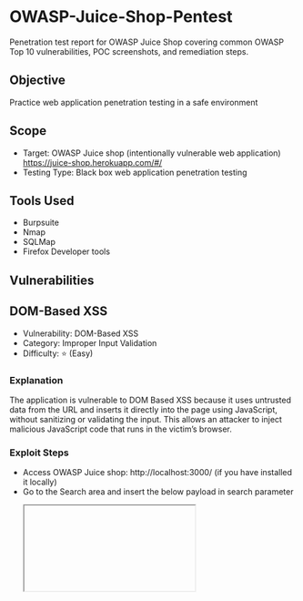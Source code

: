 # OWASP-Juice-Shop-Pentest
Penetration test report for OWASP Juice Shop covering common OWASP Top 10 vulnerabilities, POC screenshots, and remediation steps.

## Objective
Practice web application penetration testing in a safe environment

## Scope
- Target: OWASP Juice shop (intentionally vulnerable web application)
https://juice-shop.herokuapp.com/#/
- Testing Type: Black box web application penetration testing
  
## Tools Used
- Burpsuite
- Nmap
- SQLMap
- Firefox Developer tools

## Vulnerabilities

## DOM-Based XSS
- Vulnerability: DOM-Based XSS
- Category: Improper Input Validation
- Difficulty: ⭐ (Easy)

### Explanation
The application is vulnerable to DOM Based XSS because it uses untrusted data from the URL and inserts it directly into the page using JavaScript, without sanitizing or validating the input.
This allows an attacker to inject malicious JavaScript code that runs in the victim’s browser.
###  Exploit Steps
- Access OWASP Juice shop: http://localhost:3000/ (if you have installed it locally)
- Go to the Search area and insert the below payload in search parameter
  <pre><iframe src="javascript:alert(`xss`)"></pre>
- After Inserting this payload as we press Enter our challenge gets completed and a alert box comes on screen with xss written on it.
### POC

<img width="980" height="394" alt="DOM-based XSS" src="https://github.com/user-attachments/assets/211bc256-fd5f-4fcf-baaf-93b2d1f76b0b" />

### Remediations
- Avoid using these when inserting untrusted input into the DOM:
`innerHTML, outerHTML, document.write, eval, setTimeout()` / `setInterval()` with strings, `Element.setAttribute()` with dynamic values like `src`, `href`, etc
Use safer alternatives: Use textContent or innerText to insert plain text safely
- Validate the input: Only allow expected input (like letters, numbers, etc.). Block special characters if not needed.
- Encode data before inserting it: Convert <, >, ', " to safe characters so they don’t run as code.
- Use a Content Security Policy (CSP)

## Missing Encoding
- Vulnerability: Missing URL Encoding
- Category: Improper Input Validation
- Difficulty: ⭐ (Easy)

### Goal
Retrieve and view the photo of Bjoern's cat in "melee combat-mode" on the Photo Wall page.
### What is the vulnerability?
The app fails to properly encode special characters in image file names (like # or emoji). As a result:
The browser misinterprets part of the filename.
The image fails to load.
This is an example of "Missing Encoding" — where user input (like filenames or URLs) is not correctly encoded before use.
### Exploit Steps
- Go to the Photo Wall page.
- You’ll notice that one image is broken (it doesn’t load).
- Open DevTools (F12) → Go to the Network or Elements tab.
- Inspect the image tag (src="assets/public/images/uploads/ᓚᘏᗢ-#zatschi-#whoneedsfourlegs-1572600969477.jpg") of the broken image.
- The file name contains special characters, like #
- URLs cannot contain raw # characters, as # is used to indicate a fragment identifier in URLs.
- Use a URL encoder tool (https://meyerweb.com/eric/tools/dencoder/) to encode special characters.
- '#' become %23
- Replace the image tag manually with the encoded version (src="assets/public/images/uploads/ᓚᘏᗢ-%23zatschi-%23whoneedsfourlegs-1572600969477.jpg")
- Press Enter or paste it into the browser.
- The cat photo now loads successfully.
### POC
<img width="810" height="212" alt="missing encoding 2" src="https://github.com/user-attachments/assets/8587ae7b-6183-445a-af52-cfdc47c81f13" />


<img width="802" height="172" alt="missing encoding3" src="https://github.com/user-attachments/assets/123e86fe-96a3-4c6c-b710-9cc03893bb18" />


<img width="955" height="82" alt="missing encoding solved" src="https://github.com/user-attachments/assets/aa840e1f-9808-4ca2-a3bc-d5f8040b2bfc" />

### Root Cause
- The image URL was not encoded properly, so the browser couldn’t interpret the file path.
- This is a classic case of improper input handling: not encoding special characters before using them in URLs or file paths.
### Remediations
- Always encode special characters (#, &, ?, emoji, etc.) in URLs 
- Use `encodeURIComponent()` in JavaScript.

## 1.SQL Injection Login Bypass
### Explanation
The application is vulnerable to SQL Injection (OWASP Top 10: A03 - Injection). User input is inserted directly into an SQL query without proper validation or escaping. This allows an attacker to modify the query logic by injecting SQL code. In this case, using ' OR 1=1; in the username field makes the condition always true, causing the database to return the first user (usually the administrator), allowing unauthorized login regardless of the password entered.

### Exploit Steps
- Navigate to the login page of juice shop, https://juice-shop.herokuapp.com/#/login
  I tested the login form with the following credentials:
  **Username**: admin'or1=1;
  **Password**: enter any random values
I was successfully logged in as the **admin user** (admin@juice-sh.op), without needing to know the emai and password.
This is a classic **SQL Injection** vulnerability. The injected input modified the SQL query behind the login form to:

### POC
<img width="1004" height="407" alt="SQLI" src="https://github.com/user-attachments/assets/299095fa-a1ef-49a0-8088-c1c4833b3802" />

<img width="1004" height="396" alt="SQLI2" src="https://github.com/user-attachments/assets/cf76954a-8d1d-4236-9310-d59b3c0c5320" />

### Security Impact

- Full admin access without authentication
- Bypass of authorization controls
- High risk if in production: could lead to full data exposure or manipulation
### OWASP Mapping
- A01:2021 – Broken Access Control
- A03:2021 – Injection
### Remediations
- Use parameterized queries
- Use an ORM or query builder: Tools like Sequelize, Hibernate, or Entity Framework automatically protect against SQL injection.
- Validate all user input
- Don’t show detailed error messages
## 1. Accessing Hidden Files via robots.txt and Null Byte Injection in Juice Shop
### Explanation
robots.txt Discovery
While exploring the application, accessed the /robots.txt file: https://juice-shop.herokuapp.com/robots.txt
and saw:
<pre>User-agent: *
Disallow: /ftp</pre>
This told us that the /ftp directory is intentionally hidden from web crawlers.
#### Exploring /ftp
Since /ftp was disallowed, it hinted that there might be something interesting there.
<pre>https://juice-shop.herokuapp.com/ftp</pre>
showed a list of files, including acquisitions.md,eastere.gg,announcement_encrypted.md, legal.md, etc
#### Access restriction on eastere.gg
Attempting to access the file directly:
<pre>https://juice-shop.herokuapp.com/ftp/eastere.gg</pre>
resulted in a 403 Forbidden error with the message:
<pre>Only .md and .pdf files are allowed!</pre>
The application had a security filter restricting access to files by extension, allowing only .md and .pdf files.
#### Bypassing with Null Byte Injection
Using Null Byte Injection — a technique where a special %00 (null byte) character is inserted in the filename, allows bypassing the file extension check.
We accessed:
<pre>https://juice-shop.herokuapp.com/ftp/eastere.gg%2500.md</pre>
where %2500 is the URL-encoded form of %00 (null byte).
This tricks the filter into thinking the filename ends with .md, passing the check, but the system reads it as eastere.gg.

Congratulations, you found the easter egg!
The real easter egg can be found here:
L2d1ci9xcmlmL25lci9mYi9zaGFhbC9ndXJsL3V2cS9uYS9ybmZncmUvcnR0L2p2Z3V2YS9ndXIvcm5mZ3JlL3J0dA==

This base64 string can be decoded to get the next path in the Easter egg hunt.



 ## Connect with Me
 - LinkedIn: https://www.linkedin.com/in/bahjath-nisa-023730265
 - Medium Blog: https://www.medium.com/@nisabahjath

  
